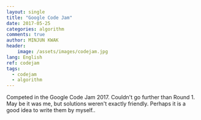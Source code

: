 ```yaml
---
layout: single
title: "Google Code Jam"
date: 2017-05-25
categories: algorithm
comments: true
author: MINJUN KWAK
header:
    image: /assets/images/codejam.jpg
lang: English
ref: codejam
tags:
  - codejam
  - algorithm
---
```


Competed in the Google Code Jam 2017. Couldn't go further than Round 1.
May be it was me, but solutions weren't exactly friendly. Perhaps it is a good idea to write them by myself..